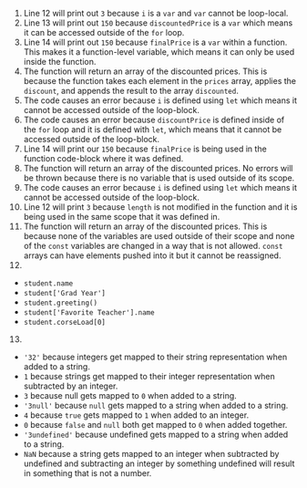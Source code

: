 1. Line 12 will print out ``3`` because ``i`` is a ``var`` and ``var`` cannot be loop-local.
2. Line 13 will print out ``150`` because ``discountedPrice`` is a ``var`` which means it can be accessed outside of the ``for`` loop.
3. Line 14 will print out ``150`` because ``finalPrice`` is a ``var`` within a function. This makes it a function-level variable, which means it can only be used inside the function.
4. The function will return an array of the discounted prices. This is because the function takes each element in the ``prices`` array, applies the ``discount``, and appends the result to the array ``discounted``.
5. The code causes an error because ``i`` is defined using ``let`` which means it cannot be accessed outside of the loop-block.
6. The code causes an error because ``discountPrice`` is defined inside of the ``for`` loop and it is defined with ``let``, which means that it cannot be accessed outside of the loop-block.
7. Line 14 will print our ``150`` because ``finalPrice`` is being used in the function code-block where it was defined.
8. The function will return an array of the discounted prices. No errors will be thrown because there is no variable that is used outside of its scope.
9. The code causes an error because ``i`` is defined using ``let`` which means it cannot be accessed outside of the loop-block.
10. Line 12 will print ``3`` because ``length`` is not modified in the function and it is being used in the same scope that it was defined in.
11. The function will return an array of the discounted prices. This is because none of the variables are used outside of their scope and none of the ``const`` variables are changed in a way that is not allowed. ``const`` arrays can have elements pushed into it but it cannot be reassigned.
12.
- ``student.name``
- ``student['Grad Year']``
- ``student.greeting()``
- ``student['Favorite Teacher'].name``
- ``student.corseLoad[0]``
13.
- ``'32'`` because integers get mapped to their string representation when added to a string.
- ``1`` because strings get mapped to their integer representation when subtracted by an integer.
- ``3`` because null gets mapped to ``0`` when added to a string.
- ``'3null'`` because ``null`` gets mapped to a string when added to a string.
- ``4`` because ``true`` gets mapped to ``1`` when added to an integer.
- ``0`` because ``false`` and ``null`` both get mapped to ``0`` when added together.
- ``'3undefined'`` because undefined gets mapped to a string when added to a string.
- ``NaN`` because a string gets mapped to an integer when subtracted by undefined and subtracting an integer by something undefined will result in something that is not a number.

